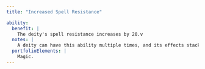 ```yaml
---
title: "Increased Spell Resistance"

ability:
  benefit: |
    The deity's spell resistance increases by 20.v
  notes: |
    A deity can have this ability multiple times, and its effects stack. A deity with two applications of this ability improves its spell resistance by 40.
  portfolioElements: |
    Magic.
---
```


